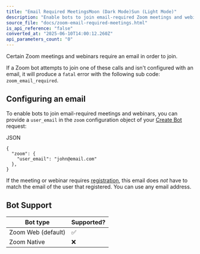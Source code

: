 ```yaml
---
title: "Email Required MeetingsMoon (Dark Mode)Sun (Light Mode)"
description: "Enable bots to join email-required Zoom meetings and webinars."
source_file: "docs/zoom-email-required-meetings.html"
is_api_reference: "false"
converted_at: "2025-06-10T14:00:12.260Z"
api_parameters_count: "0"
---
```

Certain Zoom meetings and webinars require an email in order to join.

If a Zoom bot attempts to join one of these calls and isn't configured with an email, it will produce a `fatal` error with the following sub code: `zoom_email_required`.

## Configuring an email

[](#configuring-an-email)

To enable bots to join email-required meetings and webinars, you can provide a `user_email` in the `zoom` configuration object of your [Create Bot](/reference/bot_create) request:

JSON

```
{
  "zoom": {
    "user_email": "john@email.com"
  },
}

```

If the meeting or webinar requires [registration](/docs/registration-required-meetings-webinars), this email does *not* have to match the email of the user that registered. You can use any email address.



## Bot Support

[](#bot-support)

| Bot type | Supported? |
| --- | --- |
| Zoom Web (default) | ✅ |
| Zoom Native | ❌ |
